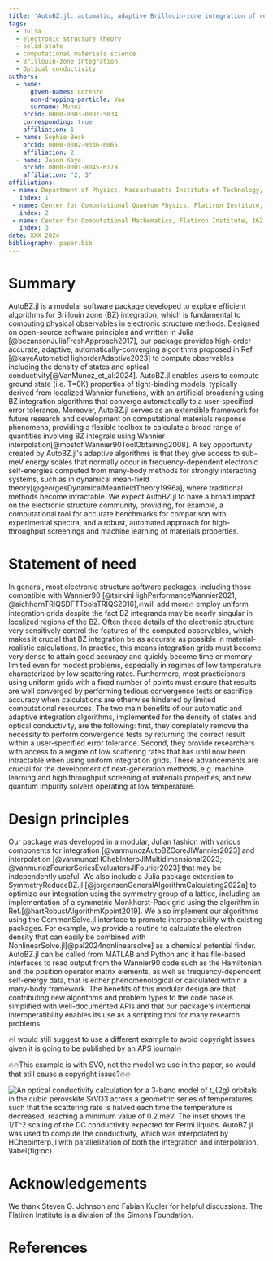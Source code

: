 ```yaml
---
title: 'AutoBZ.jl: automatic, adaptive Brillouin-zone integration of response functions using Wannier interpolation'
tags:
  - Julia
  - electronic structure theory
  - solid-state
  - computational materials science
  - Brillouin-zone integration
  - Optical conductivity
authors:
  - name:
      given-names: Lorenzo
      non-dropping-particle: Van
      surname: Munoz
    orcid: 0000-0003-0807-5034
    corresponding: true
    affiliation: 1
  - name: Sophie Beck
    orcid: 0000-0002-9336-6065
    affiliation: 2
  - name: Jason Kaye
    orcid: 0000-0001-8045-6179
    affiliation: "2, 3"
affiliations:
 - name: Department of Physics, Massachusetts Institute of Technology, 77 Massachusetts Avenue, Cambridge, MA 02139, USA
   index: 1
 - name: Center for Computational Quantum Physics, Flatiron Institute, 162 5th Avenue, New York, NY 10010, USA
   index: 2
 - name: Center for Computational Mathematics, Flatiron Institute, 162 5th Avenue, New York, NY 10010, USA
   index: 3
date: XXX 2024
bibliography: paper.bib
---
```


# Summary


AutoBZ.jl is a modular software package developed to explore efficient algorithms for Brillouin zone (BZ) integration, which is fundamental to computing physical observables in electronic structure methods.
Designed on open-source software principles and written in Julia [@bezansonJuliaFreshApproach2017], our package provides high-order accurate, adaptive, automatically-converging algorithms proposed in Ref. [@kayeAutomaticHighorderAdaptive2023] to compute observables including the density of states and optical conductivity[@VanMunoz_et_al:2024].
AutoBZ.jl enables users to compute ground state (i.e. T=0K) properties of tight-binding models, typically derived from localized Wannier functions, with an artificial broadening using BZ integration algorithms that converge automatically to a user-specified error tolerance.
Moreover, AutoBZ.jl serves as an extensible framework for future research and development on computational materials response phenomena, providing a flexible toolbox to calculate a broad range of quantities involving BZ integrals using Wannier interpolation[@mostofiWannier90ToolObtaining2008].
A key opportunity created by AutoBZ.jl's adaptive algorithms is that they give access to sub-meV energy scales that normally occur in frequency-dependent electronic self-energies computed from many-body methods for strongly interacting systems, such as in dynamical mean-field theory[@georgesDynamicalMeanfieldTheory1996a], where traditional methods become intractable.
We expect AutoBZ.jl to have a broad impact on the electronic structure community, providing, for example, a computational tool for accurate benchmarks for comparison with experimental spectra, and a robust, automated approach for high-throughput screenings and machine learning of materials properties.

<!---
and our goal is to use it to study strongly
interacting systems
with sufficient energy resolution, i.e. sub-meV, to elucidate the various
effects of interactions, dispersion, and spin-orbit coupling. In particular, we
believe the DMFT  community will benefit
from this package, either as a post-processing tool for experimental
predictions, such as the calculation presented in \autoref{fig:oc}, or as an
inner-loop calculation, such as for ensuring charge self-consistency.
-->

# Statement of need

<!---
In recent years, DFT codes combined with tools such as Wannier90
[@mostofiWannier90ToolObtaining2008]
have enabled high-throughput materials searches by robustly calculating the
electronic structure of crystalline solids from first principles
[@vitaleAutomatedHighthroughputWannierisation2020]. To
compare theory and experiment, the last step in predicting the electronic and
optical properties of these solids is calculating Brillouin-zone (BZ) integrals
to obtain quantities
such as the dielectric function, the density of states, and the Hall
conductivity.
-->

In general, most electronic structure software packages, including those compatible with Wannier90 [@tsirkinHighPerformanceWannier2021; @aichhornTRIQSDFTToolsTRIQS2016],🔥will add more🔥 employ uniform integration grids despite the fact BZ integrands may be nearly singular in localized regions of the BZ.
Often these details of the electronic structure very sensitively control the features of the computed observables, which makes it crucial that BZ integration be as accurate as possible in material-realistic calculations. 
In practice, this means integration grids must become very dense to attain good accuracy and quickly become time or memory-limited even for modest problems, especially in regimes of low temperature characterized by low scattering rates.
Furthermore, most practicioners using uniform grids with a fixed number of points must ensure that results are well converged by performing tedious convergence tests or sacrifice accuracy when calculations are otherwise hindered by limited computational resources.
The two main benefits of our automatic and adaptive integration algorithms, implemented for the density of states and optical conductivity, are the following: first, they completely remove the necessity to perform convergence tests by returning the correct result within a user-specified error tolerance.
Second, they provide researchers with access to a regime of low scattering rates that has until now been intractable when using uniform integration grids.
These advancements are crucial for the development of next-generation methods, e.g. machine learning and high throughput screening of materials properties, and new quantum impurity solvers operating at low temperature.

# Design principles

Our package was developed in a modular, Julian fashion with various components for integration [@vanmunozAutoBZCoreJlWannier2023] and interpolation [@vanmunozHChebInterpJlMultidimensional2023; @vanmunozFourierSeriesEvaluatorsJlFourier2023] that may be independently useful.
We also include a Julia package extension to SymmetryReduceBZ.jl [@jorgensenGeneralAlgorithmCalculating2022a] to optimize our integration using the symmetry group of a lattice, including an
implementation of a symmetric Monkhorst-Pack grid using the algorithm in Ref.[@hartRobustAlgorithmKpoint2019].
We also implement our algorithms using the CommonSolve.jl interface to promote interoperability with existing packages.
For example, we provide a routine to calculate the electron density that can easily be combined with NonlinearSolve.jl[@pal2024nonlinearsolve] as a chemical potential finder.
AutoBZ.jl can be called from MATLAB and Python and it has file-based interfaces to read output from the Wannier90 code such as the Hamiltonian and the position operator matrix elements, as well as frequency-dependent self-energy data, that is either phenomenological or calculated within a many-body framework.
The benefits of this modular design are that contributing new algorithms and problem types to the code base is simplified with well-documented APIs and that our package's intentional interoperatibility enables its use as a scripting tool for many research problems.

🔥I would still suggest to use a different example to avoid copyright issues given it is going to be published by an APS journal🔥

🔥🔥This example is with SVO, not the model we use in the paper, so would that still cause a copyright issue?🔥🔥

![An optical conductivity calculation for a 3-band model of $t_{2g}$ orbitals in
the cubic perovskite SrVO3 across a geometric
series of temperatures such that the scattering rate is halved each time the
temperature is decreased, reaching a minimum value of 0.2 meV. 
The inset shows the $1/T^2$ scaling of the DC conductivity expected for Fermi liquids.
AutoBZ.jl
was used to compute the conductivity, which was interpolated by HChebinterp.jl
with parallelization of both the integration and interpolation. \label{fig:oc}](oc_fermiliquid.png)

# Acknowledgements

We thank Steven G. Johnson and Fabian Kugler for helpful discussions.
The Flatiron Institute is a division of the Simons Foundation. 

# References
